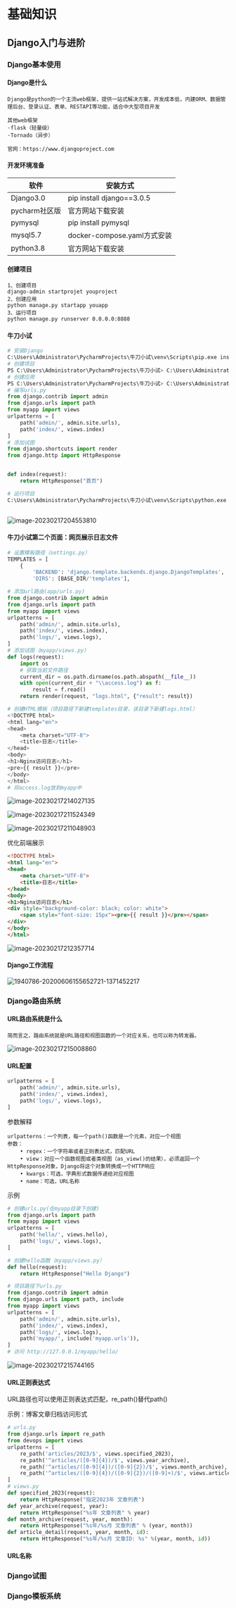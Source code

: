 # 基础知识

## Django入门与进阶
### Django基本使用
#### Django是什么
```text
Django是python的一个主流web框架，提供一站式解决方案，开发成本低，内建ORM、数据管理后台、登录认证、表单、RESTAPI等功能，适合中大型项目开发

其他web框架
·flask（轻量级）
·Tornado（异步）

官网：https://www.djangoproject.com
```

#### 开发环境准备

| 软件         | 安装方式                      |
|------------|---------------------------|
| Django3.0  | pip install django==3.0.5 |
| pycharm社区版 | 官方网站下载安装                  |
| pymysql    | pip install pymysql       |
| mysql5.7   | docker-compose.yaml方式安装   |
| python3.8  | 官方网站下载安装                  |

#### 创建项目
```text
1、创建项目
django-admin startprojet youproject
2、创建应用
python manage.py startapp youapp
3、运行项目
python manage.py runserver 0.0.0.0:8888
```

#### 牛刀小试

```python
# 安装Django
C:\Users\Administrator\PycharmProjects\牛刀小试\venv\Scripts\pip.exe install Django
# 创建项目
PS C:\Users\Administrator\PycharmProjects\牛刀小试> C:\Users\Administrator\PycharmProjects\牛刀小试\venv\Scripts\django-admin.exe startproject app .
# 创建应用
PS C:\Users\Administrator\PycharmProjects\牛刀小试> C:\Users\Administrator\PycharmProjects\牛刀小试\venv\Scripts\python.exe .\manage.py startapp myapp
# 编写urls.py
from django.contrib import admin
from django.urls import path
from myapp import views
urlpatterns = [
    path('admin/', admin.site.urls),
    path('index/', views.index)
]
# 添加试图
from django.shortcuts import render
from django.http import HttpResponse


def index(request):
    return HttpResponse("首页")

# 运行项目
C:\Users\Administrator\PycharmProjects\牛刀小试\venv\Scripts\python.exe .\manage.py runserver 127.0.0.1:80
        
```

![image-20230217204553810](C:\Users\Administrator\PycharmProjects\k8s-dashboard\img\image-20230217204553810.png)



#### 牛刀小试第二个页面：网页展示日志文件

```python
# 设置模板路径（settings.py）
TEMPLATES = [
    {
        'BACKEND': 'django.template.backends.django.DjangoTemplates',
        'DIRS': [BASE_DIR/'templates'],

# 添加url路由(app/urls.py)
from django.contrib import admin
from django.urls import path
from myapp import views
urlpatterns = [
    path('admin/', admin.site.urls),
    path('index/', views.index),
    path('logs/', views.logs),
]
# 添加试图（myapp/views.py）
def logs(request):
    import os
    # 获取当前文件路径
    current_dir = os.path.dirname(os.path.abspath(__file__))
    with open(current_dir + "\\access.log") as f:
        result = f.read()
    return render(request, "logs.html", {"result": result})

# 创建HTML模板（项目路径下新建templates目录，该目录下新建logs.html）
<!DOCTYPE html>
<html lang="en">
<head>
    <meta charset="UTF-8">
    <title>日志</title>
</head>
<body>
<h1>Nginx访问日志</h1>
<pre>{{ result }}</pre>
</body>
</html>
# 将access.log放到myapp中
```

![image-20230217214027135](C:\Users\Administrator\PycharmProjects\k8s-dashboard\img\image-20230217214027135.png)

![image-20230217211524349](C:\Users\Administrator\PycharmProjects\k8s-dashboard\img\image-20230217211524349.png)

![image-20230217211048903](C:\Users\Administrator\PycharmProjects\k8s-dashboard\img\image-20230217211048903.png)

优化前端展示

```html
<!DOCTYPE html>
<html lang="en">
<head>
    <meta charset="UTF-8">
    <title>日志</title>
</head>
<body>
<h1>Nginx访问日志</h1>
<div style="background-color: black; color: white">
    <span style="font-size: 15px"><pre>{{ result }}</pre></span>
</div>
</body>
</html>
```

![image-20230217212357714](C:\Users\Administrator\PycharmProjects\k8s-dashboard\img\image-20230217212357714.png)



#### Django工作流程

![1940786-20200606155652721-1371452217](C:\Users\Administrator\PycharmProjects\k8s-dashboard\img\1940786-20200606155652721-1371452217-1676640850195.png)

### Django路由系统



#### URL路由系统是什么

```text
简而言之，路由系统就是URL路径和视图函数的一个对应关系，也可以称为转发器。
```

![image-20230217215008860](C:\Users\Administrator\PycharmProjects\k8s-dashboard\img\image-20230217215008860.png)

#### URL配置

```python
urlpatterns = [
    path('admin/', admin.site.urls),
    path('index/', views.index),
    path('logs/', views.logs),
]
```

参数解释

```text
urlpatterns：一个列表，每一个path()函数是一个元素，对应一个视图
参数：
	• regex：一个字符串或者正则表达式，匹配URL
	• view：对应一个函数视图或者类视图（as_view()的结果），必须返回一个HttpResponse对象，Django将这个对象转换成一个HTTP响应
	• kwargs：可选，字典形式数据传递给对应视图
	• name：可选，URL名称
```

示例

```python
# 创建urls.py(在myapp目录下创建)
from django.urls import path
from myapp import views
urlpatterns = [
    path('hello/', views.hello),
    path('logs/', views.logs),
]

# 创建hello函数（myapp/views.py）
def hello(request):
    return HttpResponse("Hello Django")

# 项目路径下urls.py
from django.contrib import admin
from django.urls import path, include
from myapp import views
urlpatterns = [
    path('admin/', admin.site.urls),
    path('index/', views.index),
    path('logs/', views.logs),
    path('myapp/', include('myapp.urls')),
]
# 访问 http://127.0.0.1/myapp/hello/
```

![image-20230217215744165](C:\Users\Administrator\PycharmProjects\k8s-dashboard\img\image-20230217215744165.png)

#### URL正则表达式

URL路径也可以使用正则表达式匹配，re_path()替代path()

示例：博客文章归档访问形式

```python
# urls.py
from django.urls import re_path
from devops import views
urlpatterns = [
    re_path('articles/2023/$', views.specified_2023),
    re_path('^articles/([0-9]{4})/$', views.year_archive),
    re_path('^articles/([0-9]{4})/([0-9]{2})/$', views.month_archive),
    re_path('^articles/([0-9]{4})/([0-9]{2})/([0-9]+)/$', views.article_detail),
]
# views.py
def specified_2023(request):
	return HttpResponse("指定2023年 文章列表")
def year_archive(request, year):
	return HttpResponse("%s年 文章列表" % year)
def month_archive(request, year, month):
	return HttpResponse("%s年/%s月 文章列表" % (year, month))
def article_detail(request, year, month, id):
	return HttpResponse("%s年/%s月 文章ID: %s" %(year, month, id))

```



#### URL名称




### Django试图





### Django模板系统












